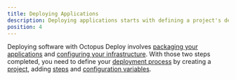 ```yaml
---
title: Deploying Applications
description: Deploying applications starts with defining a project's deployment process, which is the set of instructions that will be run repeatably each time the project is deployed.
position: 4
---
```


Deploying software with Octopus Deploy involves [packaging your applications](/docs/packaging-applications/index.md) and [configuring your infrastructure](/docs/infrastructure/index.md). With those two steps completed, you need to define your [deployment process](/docs/deploying-applications/deployment-process/index.md) by creating a [project](/docs/deploying-applications/deployment-process/projects/index.md), adding  [steps]() and [configuration variables]().


